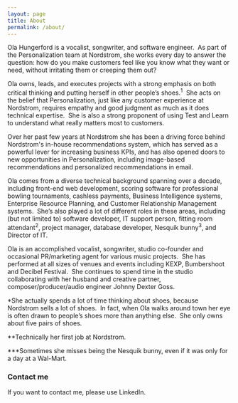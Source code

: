 ```yaml
---
layout: page
title: About
permalink: /about/
---
```


Ola Hungerford is a vocalist, songwriter, and software engineer.  As part of the Personalization team at Nordstrom, she works every day to answer the question: how do you make customers feel like you know what they want or need, without irritating them or creeping them out?


Ola owns, leads, and executes projects with a strong emphasis on both critical thinking and putting herself in other people’s shoes.<sup>1</sup>  She acts on the belief that Personalization, just like any customer experience at Nordstrom, requires empathy and good judgment as much as it does technical expertise.  She is also a strong proponent of using Test and Learn to understand what really matters most to customers.

Over her past few years at Nordstrom she has been a driving force behind Nordstrom's in-house recommendations system, which has served as a powerful lever for increasing business KPIs, and has also opened doors to new opportunities in Personalization, including image-based recommendations and personalized recommendations in email.

Ola comes from a diverse technical background spanning over a decade, including front-end web development, scoring software for professional bowling tournaments, cashless payments, Business Intelligence systems, Enterprise Resource Planning, and Customer Relationship Management systems.  She’s also played a lot of different roles in these areas, including (but not limited to) software developer, IT support person, fitting room attendant<sup>2</sup>, project manager, database developer, Nesquik bunny<sup>3</sup>, and Director of IT.

Ola is an accomplished vocalist, songwriter, studio co-founder and occasional PR/marketing agent for various music projects.  She has performed at all sizes of venues and events including KEXP, Bumbershoot and Decibel Festival.  She continues to spend time in the studio collaborating with her husband and creative partner, composer/producer/audio engineer Johnny Dexter Goss.


*She actually spends a lot of time thinking about shoes, because Nordstrom sells a lot of shoes.  In fact, when Ola walks around town her eye is often drawn to people’s shoes more than anything else.  She only owns about five pairs of shoes.

**Technically her first job at Nordstrom.

***Sometimes she misses being the Nesquik bunny, even if it was only for a day at a Wal-Mart.

### Contact me

If you want to contact me, please use LinkedIn.